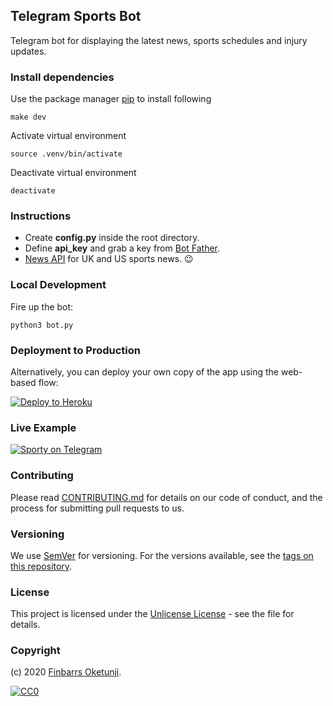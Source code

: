 ## Telegram Sports Bot

Telegram bot for displaying the latest news, sports schedules and injury updates.

### Install dependencies

Use the package manager [pip](https://pip.pypa.io/en/stable/) to install following

```shell
make dev
```

Activate virtual environment

```shell
source .venv/bin/activate
```

Deactivate virtual environment

```shell
deactivate
```

### Instructions

- Create **config.py** inside the root directory.
- Define **api_key** and grab a key from [Bot Father](https://telegram.me/BotFather).
- [News API](https://newsapi.org/) for UK and US sports news. 😉

### Local Development

Fire up the bot:

```shell
python3 bot.py
```

### Deployment to Production

Alternatively, you can deploy your own copy of the app using the web-based flow:

[![Deploy to Heroku](https://www.herokucdn.com/deploy/button.png)](https://heroku.com/deploy)

### Live Example

[![Sporty on Telegram](https://i.ibb.co/F0N2SZs/telegram.png)](https://t.me/SporteaBot)

### Contributing

Please read [CONTRIBUTING.md](https://gist.github.com/PurpleBooth/b24679402957c63ec426) for details on our code of conduct, and the process for submitting pull requests to us.

### Versioning

We use [SemVer](http://semver.org/) for versioning. For the versions available, see the [tags on this repository](https://github.com/moatsystems/imdb_scrapy/tags).

### License

This project is licensed under the [Unlicense License](LICENSE) - see the file for details.

### Copyright

(c) 2020 [Finbarrs Oketunji](https://finbarrs.eu).

[![CC0](http://mirrors.creativecommons.org/presskit/buttons/88x31/svg/cc-zero.svg)](LICENSE)
